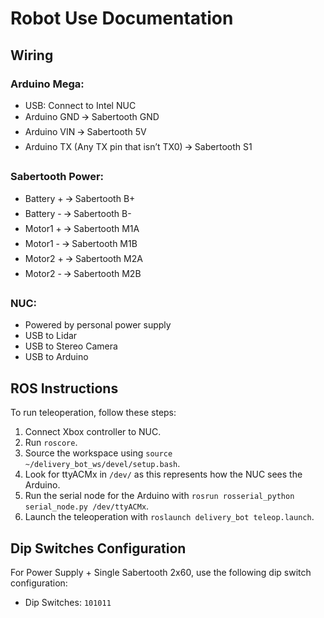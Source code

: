 # Robot Use Documentation

## Wiring

### Arduino Mega:
- USB: Connect to Intel NUC
- Arduino GND 🡪 Sabertooth GND
- Arduino VIN 🡪 Sabertooth 5V
- Arduino TX (Any TX pin that isn’t TX0) 🡪 Sabertooth S1

### Sabertooth Power:
- Battery + 🡪 Sabertooth B+
- Battery - 🡪 Sabertooth B-
- Motor1 + 🡪 Sabertooth M1A
- Motor1 - 🡪 Sabertooth M1B
- Motor2 + 🡪 Sabertooth M2A
- Motor2 - 🡪 Sabertooth M2B

### NUC:
- Powered by personal power supply
- USB to Lidar
- USB to Stereo Camera
- USB to Arduino

## ROS Instructions

To run teleoperation, follow these steps:

1. Connect Xbox controller to NUC.
2. Run `roscore`.
3. Source the workspace using `source ~/delivery_bot_ws/devel/setup.bash`.
4. Look for ttyACMx in `/dev/` as this represents how the NUC sees the Arduino.
5. Run the serial node for the Arduino with `rosrun rosserial_python serial_node.py /dev/ttyACMx`.
6. Launch the teleoperation with `roslaunch delivery_bot teleop.launch`.

## Dip Switches Configuration

For Power Supply + Single Sabertooth 2x60, use the following dip switch configuration:

- Dip Switches: `101011`

